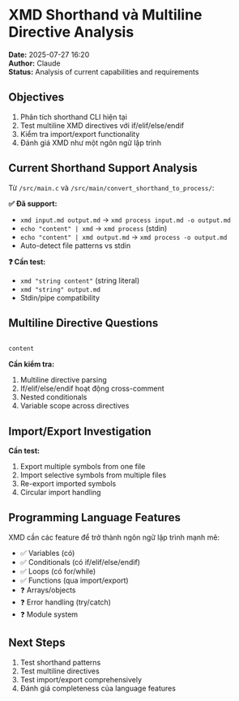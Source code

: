 # XMD Shorthand và Multiline Directive Analysis

**Date:** 2025-07-27 16:20  
**Author:** Claude  
**Status:** Analysis of current capabilities and requirements

## Objectives

1. Phân tích shorthand CLI hiện tại
2. Test multiline XMD directives với if/elif/else/endif
3. Kiểm tra import/export functionality
4. Đánh giá XMD như một ngôn ngữ lập trình

## Current Shorthand Support Analysis

Từ `/src/main.c` và `/src/main/convert_shorthand_to_process/`:

**✅ Đã support:**
- `xmd input.md output.md` → `xmd process input.md -o output.md`
- `echo "content" | xmd` → `xmd process` (stdin)
- `echo "content" | xmd output.md` → `xmd process -o output.md`
- Auto-detect file patterns vs stdin

**❓ Cần test:**
- `xmd "string content"` (string literal)
- `xmd "string" output.md`
- Stdin/pipe compatibility

## Multiline Directive Questions

```html

content

```

**Cần kiểm tra:**
1. Multiline directive parsing
2. If/elif/else/endif hoạt động cross-comment
3. Nested conditionals
4. Variable scope across directives

## Import/Export Investigation

**Cần test:**
1. Export multiple symbols from one file
2. Import selective symbols from multiple files
3. Re-export imported symbols
4. Circular import handling

## Programming Language Features

XMD cần các feature để trở thành ngôn ngữ lập trình mạnh mẽ:
- ✅ Variables (có)
- ✅ Conditionals (có if/elif/else/endif)
- ✅ Loops (có for/while)
- ✅ Functions (qua import/export)
- ❓ Arrays/objects
- ❓ Error handling (try/catch)
- ❓ Module system

## Next Steps

1. Test shorthand patterns
2. Test multiline directives
3. Test import/export comprehensively
4. Đánh giá completeness của language features